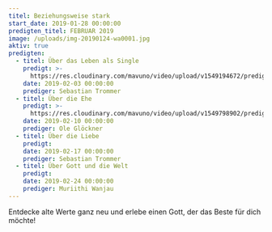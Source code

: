 ```yaml
---
titel: Beziehungsweise stark
start_date: 2019-01-28 00:00:00
predigten_titel: FEBRUAR 2019
image: /uploads/img-20190124-wa0001.jpg
aktiv: true
predigten:
  - titel: Über das Leben als Single
    predigt: >-
      https://res.cloudinary.com/mavuno/video/upload/v1549194672/predigten/Beziehungsweise%20stark/20190203_Predigt_Trommer_Beziehungsweise_stark_01.mp3
    date: 2019-02-03 00:00:00
    prediger: Sebastian Trommer
  - titel: Über die Ehe
    predigt: >-
      https://res.cloudinary.com/mavuno/video/upload/v1549798902/predigten/Beziehungsweise%20stark/20190210_Predigt_Gloeckner_Beziehunsweise_stark_02.mp3
    date: 2019-02-10 00:00:00
    prediger: Ole Glöckner
  - titel: Über die Liebe
    predigt:
    date: 2019-02-17 00:00:00
    prediger: Sebastian Trommer
  - titel: Über Gott und die Welt
    predigt:
    date: 2019-02-24 00:00:00
    prediger: Muriithi Wanjau
---
```


Entdecke alte Werte ganz neu und erlebe einen Gott, der das Beste für dich möchte!